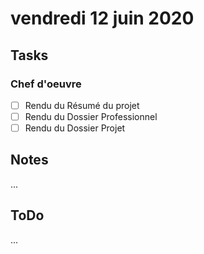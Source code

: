 # vendredi 12 juin 2020

## Tasks

### Chef d'oeuvre

- [ ] Rendu du Résumé du projet
- [ ] Rendu du Dossier Professionnel
- [ ] Rendu du Dossier Projet

## Notes

...

## ToDo

...
